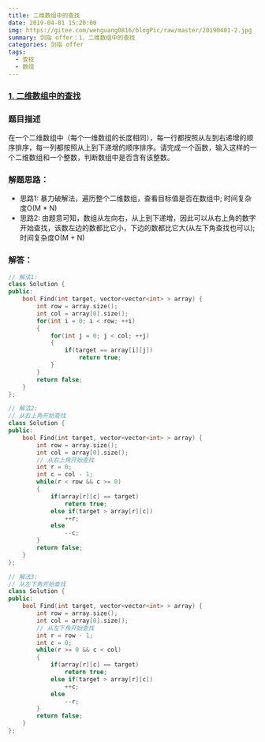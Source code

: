 ```yaml
---
title: 二维数组中的查找
date: 2019-04-01 15:20:00
img: https://gitee.com/wenguang0816/blogPic/raw/master/20190401-2.jpg
summary: 剑指 offer：1、二维数组中的查找
categories: 剑指 offer
tags:
  - 查找
  - 数组
---
```

### [1\. 二维数组中的查找](https://www.nowcoder.com/practice/abc3fe2ce8e146608e868a70efebf62e?tpId=13&tqId=11154&tPage=1&rp=1&ru=/ta/coding-interviews&qru=/ta/coding-interviews/question-ranking)

### 题目描述
在一个二维数组中（每个一维数组的长度相同），每一行都按照从左到右递增的顺序排序，每一列都按照从上到下递增的顺序排序。请完成一个函数，输入这样的一个二维数组和一个整数，判断数组中是否含有该整数。

### 解题思路：
+ 思路1: 暴力破解法，遍历整个二维数组，查看目标值是否在数组中; 时间复杂度O(M * N)
+ 思路2: 由题意可知，数组从左向右，从上到下递增，因此可以从右上角的数字开始查找，该数左边的数都比它小，下边的数都比它大(从左下角查找也可以); 时间复杂度O(M + N)

### 解答：

```cpp
// 解法1:
class Solution {
public:
    bool Find(int target, vector<vector<int> > array) {
        int row = array.size();
        int col = array[0].size();
        for(int i = 0; i < row; ++i)
        {
            for(int j = 0; j < col; ++j)
            {
                if(target == array[i][j])
                    return true;
            }
        }
        return false;
    }
};

// 解法2:
// 从右上角开始查找
class Solution {
public:
    bool Find(int target, vector<vector<int> > array) {
        int row = array.size();
        int col = array[0].size();
        // 从右上角开始查找
        int r = 0;
        int c = col - 1;
        while(r < row && c >= 0)
        {
            if(array[r][c] == target)
                return true;
            else if(target > array[r][c])
                ++r;
            else
                --c;
        }
        return false;
    }
};

// 解法3:
// 从左下角开始查找
class Solution {
public:
    bool Find(int target, vector<vector<int> > array) {
        int row = array.size();
        int col = array[0].size();
        // 从左下角开始查找
        int r = row - 1;
        int c = 0;
        while(r >= 0 && c < col)
        {
            if(array[r][c] == target)
                return true;
            else if(target > array[r][c])
                ++c;
            else
                --r;
        }
        return false;
    }
};
```